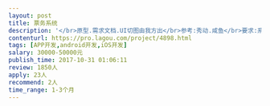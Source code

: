 ```yaml
---                
layout: post       
title: 票务系统           
description: '</br>原型.需求文档.UI切图由我方出</br>参考:秀动.咸鱼</br>要求:系统可扩展性高.能增加其他功能模块</br>广州深圳有相关经验团队</br></br>一.APP</br>1基本功能</br>通用:APP logo和启动页.意见反馈.版本和升级.分享和应用打分.轮播图.模糊搜索</br>注册登录:手机登录注册.密码找回.微信第三方登录</br>用户中心:个人主页.资料修改.修改密码.通知提醒列表/详情</br>定位:同城.实时位置跟踪.地点标记</br>音乐:播放.列表/专辑.播放记录</br>余额提现</br>账号类型认证申请</br></br>2票务功能</br>票务:商品发布.商品展示</br>交易:购买.支付(微信支付宝).生成订单</br>订单管理:订单列表/详情.收藏.已购列表</br>优惠:优惠劵.折扣</br>配送:地址管理.物流管理(发货.跟踪.接第三方)</br>评价:发布评价.评价列表</br></br>3社交功能</br>im:基本聊天接第三方</br>分享:商品详情页分享到微信.QQ.微博</br></br>4统计接第三方</br></br>二.官方后台</br>1用户管理:用户资料列表.封号/解封</br>2商品管理:列表/详情页.筛选/导出.禁用/解禁</br>3订单列表/详情页.筛选/导出</br>4站内信:群发.指定用户发送</br>5商品销售表格统计:销售数量.销售额</br>6轮播图:配图.内外链</br>7管理员权限:新增账号.权限分配.操作日志.密码重置</br>8账号认证:新增分类.审核申请</br>9促销:优惠劵设置.折扣设置</br>10物流列表:查看</br></br>三.测试</br>功能性测试和兼容性测试</br>'     
contenturl: https://pro.lagou.com/project/4898.html      
tags: [APP开发,android开发,iOS开发]            
salary: 30000-50000元          
publish_time: 2017-10-31 01:06:11         
review: 1850人                   
apply: 23人                   
recommend: 2人                   
time_range: 1-3个月              
---                 
```

